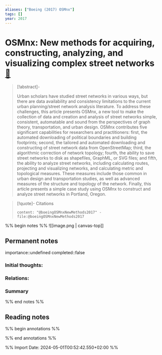 ```yaml
---
aliases: ["Boeing (2017) OSMnx"]
tags: []
year: 2017
---
```

# OSMnx: New methods for acquiring, constructing, analyzing, and visualizing complex street networks [📖](zotero://select/library/items/ZKNXL2Z9)

> [!abstract]-
> 
> Urban scholars have studied street networks in various ways, but there are data availability and consistency limitations to the current urban planning/street network analysis literature. To address these challenges, this article presents OSMnx, a new tool to make the collection of data and creation and analysis of street networks simple, consistent, automatable and sound from the perspectives of graph theory, transportation, and urban design. OSMnx contributes five significant capabilities for researchers and practitioners: first, the automated downloading of political boundaries and building footprints; second, the tailored and automated downloading and constructing of street network data from OpenStreetMap; third, the algorithmic correction of network topology; fourth, the ability to save street networks to disk as shapefiles, GraphML, or SVG files; and fifth, the ability to analyze street networks, including calculating routes, projecting and visualizing networks, and calculating metric and topological measures. These measures include those common in urban design and transportation studies, as well as advanced measures of the structure and topology of the network. Finally, this article presents a simple case study using OSMnx to construct and analyze street networks in Portland, Oregon.
> 

> [!quote]- Citations
> 
> ```query
> content: "@boeingOSMnxNewMethods2017" -file:@boeingOSMnxNewMethods2017
> ```

%% begin notes %%
![[image.png | canvas-top]]
## Permanent notes
importance::undefined
completed::false
### Initial thoughts:


### Relations:


### Summary


%% end notes %%
## Reading notes
%% begin annotations %%

%% end annotations %%



%% Import Date: 2024-05-01T00:52:42.550+02:00 %%
